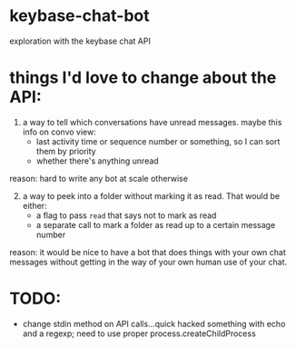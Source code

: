 # keybase-chat-bot
exploration with the keybase chat API

things I'd love to change about the API:
====================

1. a way to tell which conversations have unread messages. maybe this info on convo view:
   - last activity time or sequence number or something, so I can sort them by priority
   - whether there's anything unread

reason: hard to write any bot at scale otherwise

2. a way to peek into a folder without marking it as read. That would be either:
   - a flag to pass `read` that says not to mark as read
   - a separate call to mark a folder as read up to a certain message number

reason: it would be nice to have a bot that does things with your own chat messages without getting in the way of your own human use of your chat.

TODO:
======

 - change stdin method on API calls...quick hacked something with echo and a regexp; need to use proper process.createChildProcess
